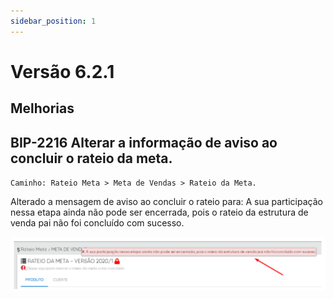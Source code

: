```yaml
---
sidebar_position: 1
---
```

# Versão 6.2.1

## Melhorias

## **BIP-2216 Alterar a informação de aviso ao concluir o rateio da meta.**
`Caminho: Rateio Meta > Meta de Vendas > Rateio da Meta.`

Alterado a mensagem de aviso ao concluir o rateio para: A sua participação nessa etapa ainda não pode ser encerrada, pois o rateio da estrutura de venda pai não foi concluído com sucesso.

![Docusaurus logo](/img/bip-2216.png)
